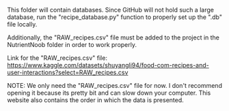 This folder will contain databases. Since GitHub will not hold such a large database, run the "recipe_database.py" function to
properly set up the ".db" file locally.

Additionally, the "RAW_recipes.csv" file must be added to the project in the NutrientNoob folder in order to work properly.

Link for the "RAW_recipes.csv" file: 
https://www.kaggle.com/datasets/shuyangli94/food-com-recipes-and-user-interactions?select=RAW_recipes.csv

NOTE: We only need the "RAW_recipes.csv" file for now. I don't recommend opening it because its pretty bit and can slow down 
your computer. This website also contains the order in which the data is presented.
